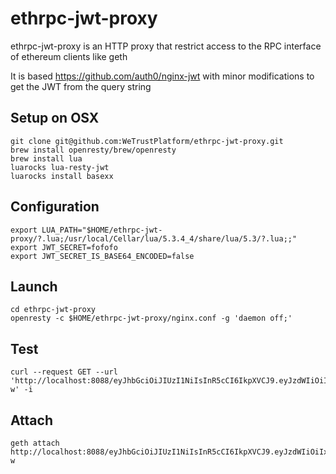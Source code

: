 # ethrpc-jwt-proxy

ethrpc-jwt-proxy is an HTTP proxy that restrict access to the RPC interface of ethereum clients like geth

It is based https://github.com/auth0/nginx-jwt with minor modifications to get the JWT from the query string

## Setup on OSX

```
git clone git@github.com:WeTrustPlatform/ethrpc-jwt-proxy.git
brew install openresty/brew/openresty
brew install lua
luarocks lua-resty-jwt
luarocks install basexx
```

## Configuration

```
export LUA_PATH="$HOME/ethrpc-jwt-proxy/?.lua;/usr/local/Cellar/lua/5.3.4_4/share/lua/5.3/?.lua;;"
export JWT_SECRET=fofofo
export JWT_SECRET_IS_BASE64_ENCODED=false
```

## Launch

```
cd ethrpc-jwt-proxy
openresty -c $HOME/ethrpc-jwt-proxy/nginx.conf -g 'daemon off;'
```

## Test

```
curl --request GET --url 'http://localhost:8088/eyJhbGciOiJIUzI1NiIsInR5cCI6IkpXVCJ9.eyJzdWIiOiIxMjM0NTY3ODkwIiwibmFtZSI6IkpvaG4gRG9lIiwiaWF0IjoxNTE2MjM5MDIyLCJyb2xlcyI6WyJzYWxlcyIsIm1hcmtldGluZyJdfQ.jTlvWuv2mhjD8wLy7XZB0x41E71WCUBi6xhAEEz_M-w' -i
```

## Attach

```
geth attach http://localhost:8088/eyJhbGciOiJIUzI1NiIsInR5cCI6IkpXVCJ9.eyJzdWIiOiIxMjM0NTY3ODkwIiwibmFtZSI6IkpvaG4gRG9lIiwiaWF0IjoxNTE2MjM5MDIyLCJyb2xlcyI6WyJzYWxlcyIsIm1hcmtldGluZyJdfQ.jTlvWuv2mhjD8wLy7XZB0x41E71WCUBi6xhAEEz_M-w
```
